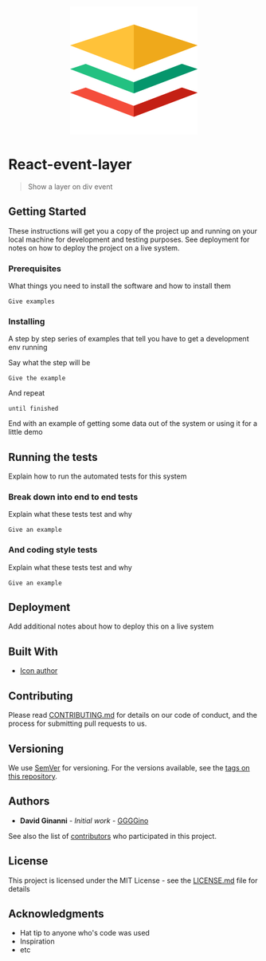 <h3 align="center">
	<img width="256" src="https://raw.githubusercontent.com/GGGGino/react-event-layer/master/src/images/icon_256.png" alt="react-event-layer">
</h3>

# React-event-layer
> Show a layer on div event

## Getting Started

These instructions will get you a copy of the project up and running on your local machine for development and testing purposes. See deployment for notes on how to deploy the project on a live system.

### Prerequisites

What things you need to install the software and how to install them

```
Give examples
```

### Installing

A step by step series of examples that tell you have to get a development env running

Say what the step will be

```
Give the example
```

And repeat

```
until finished
```

End with an example of getting some data out of the system or using it for a little demo

## Running the tests

Explain how to run the automated tests for this system

### Break down into end to end tests

Explain what these tests test and why

```
Give an example
```

### And coding style tests

Explain what these tests test and why

```
Give an example
```

## Deployment

Add additional notes about how to deploy this on a live system

## Built With

* [Icon author](https://www.flaticon.com/authors/roundicons)

## Contributing

Please read [CONTRIBUTING.md](https://github.com/GGGGino/react-event-layer/blob/master/CONTRIBUTING.md) for details on our code of conduct, and the process for submitting pull requests to us.

## Versioning

We use [SemVer](http://semver.org/) for versioning. For the versions available, see the [tags on this repository](https://github.com/your/project/tags).

## Authors

* **David Ginanni** - *Initial work* - [GGGGino](https://github.com/GGGGino)

See also the list of [contributors](https://github.com/GGGGino/react-event-layer/contributors) who participated in this project.

## License

This project is licensed under the MIT License - see the [LICENSE.md](LICENSE.md) file for details

## Acknowledgments

* Hat tip to anyone who's code was used
* Inspiration
* etc
